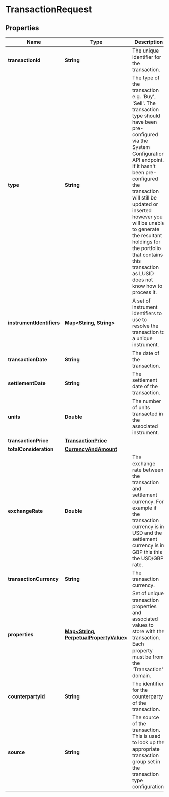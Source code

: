 

# TransactionRequest

## Properties

Name | Type | Description | Notes
------------ | ------------- | ------------- | -------------
**transactionId** | **String** | The unique identifier for the transaction. | 
**type** | **String** | The type of the transaction e.g. &#39;Buy&#39;, &#39;Sell&#39;. The transaction type should have been pre-configured via the System Configuration API endpoint. If it hasn&#39;t been pre-configured the transaction will still be updated or inserted however you will be unable to generate the resultant holdings for the portfolio that contains this transaction as LUSID does not know how to process it. | 
**instrumentIdentifiers** | **Map&lt;String, String&gt;** | A set of instrument identifiers to use to resolve the transaction to a unique instrument. | 
**transactionDate** | **String** | The date of the transaction. | 
**settlementDate** | **String** | The settlement date of the transaction. | 
**units** | **Double** | The number of units transacted in the associated instrument. | 
**transactionPrice** | [**TransactionPrice**](TransactionPrice.md) |  | 
**totalConsideration** | [**CurrencyAndAmount**](CurrencyAndAmount.md) |  | 
**exchangeRate** | **Double** | The exchange rate between the transaction and settlement currency. For example if the transaction currency is in USD and the settlement currency is in GBP this this the USD/GBP rate. |  [optional]
**transactionCurrency** | **String** | The transaction currency. |  [optional]
**properties** | [**Map&lt;String, PerpetualPropertyValue&gt;**](PerpetualPropertyValue.md) | Set of unique transaction properties and associated values to store with the transaction. Each property must be from the &#39;Transaction&#39; domain. |  [optional]
**counterpartyId** | **String** | The identifier for the counterparty of the transaction. |  [optional]
**source** | **String** | The source of the transaction. This is used to look up the appropriate transaction group set in the transaction type configuration. |  [optional]




